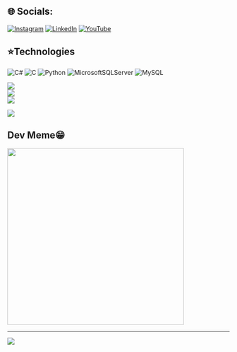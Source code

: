 
## 🌐 Socials:
[![Instagram](https://img.shields.io/badge/Instagram-%23E4405F.svg?logo=Instagram&logoColor=white)](https://instagram.com/niggetsu7) [![LinkedIn](https://img.shields.io/badge/LinkedIn-%230077B5.svg?logo=linkedin&logoColor=white)](https://linkedin.com/in/ibrohim-qosimov-170265271/) [![YouTube](https://img.shields.io/badge/YouTube-%23FF0000.svg?logo=YouTube&logoColor=white)](https://youtube.com/@niggetsu_coder) 

## ⭐Technologies

![C#](https://img.shields.io/badge/c%23-%23239120.svg?style=for-the-badge&logo=csharp&logoColor=white) ![C](https://img.shields.io/badge/c-%2300599C.svg?style=for-the-badge&logo=c&logoColor=white) ![Python](https://img.shields.io/badge/python-3670A0?style=for-the-badge&logo=python&logoColor=ffdd54) ![MicrosoftSQLServer](https://img.shields.io/badge/Microsoft%20SQL%20Server-CC2927?style=for-the-badge&logo=microsoft%20sql%20server&logoColor=white) ![MySQL](https://img.shields.io/badge/mysql-%2300000f.svg?style=for-the-badge&logo=mysql&logoColor=white)


![](https://github-readme-stats.vercel.app/api?username=QosimovIbrohim&theme=dark&hide_border=false&include_all_commits=false&count_private=false)<br/>
![](https://github-readme-streak-stats.herokuapp.com/?user=QosimovIbrohim&theme=dark&hide_border=false)<br/>
![](https://github-readme-stats.vercel.app/api/top-langs/?username=QosimovIbrohim&theme=dark&hide_border=false&include_all_commits=false&count_private=false&layout=compact)

![](https://quotes-github-readme.vercel.app/api?type=horizontal&theme=radical)
## Dev Meme😁
<img src='https://randommeme-five.vercel.app/' style="height: 400px;"/>

---
[![](https://visitcount.itsvg.in/api?id=QosimovIbrohim&icon=0&color=0)](https://visitcount.itsvg.in)

<!-- Proudly created with GPRM ( https://gprm.itsvg.in ) -->
